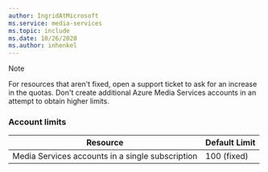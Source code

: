 ```yaml
---
author: IngridAtMicrosoft
ms.service: media-services
ms.topic: include
ms.date: 10/26/2020
ms.author: inhenkel
---
```


> [!NOTE]
> For resources that aren't fixed, open a support ticket to ask for an increase in the quotas. Don't create additional Azure Media Services accounts in an attempt to obtain higher limits.

### Account limits

| Resource | Default Limit |
| --- | --- |
| Media Services accounts in a single subscription | 100 (fixed) |

